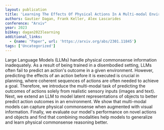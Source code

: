```yaml
---
layout: publication
title: 'Learning The Effects Of Physical Actions In A Multi-modal Environment'
authors: Gautier Dagan, Frank Keller, Alex Lascarides
conference: "Arxiv"
year: 2023
bibkey: dagan2023learning
additional_links:
  - {name: "Paper", url: 'https://arxiv.org/abs/2301.11845'}
tags: ['Uncategorized']
---
```

Large Language Models (LLMs) handle physical commonsense information
inadequately. As a result of being trained in a disembodied setting, LLMs often
fail to predict an action's outcome in a given environment. However, predicting
the effects of an action before it is executed is crucial in planning, where
coherent sequences of actions are often needed to achieve a goal. Therefore, we
introduce the multi-modal task of predicting the outcomes of actions solely
from realistic sensory inputs (images and text). Next, we extend an LLM to
model latent representations of objects to better predict action outcomes in an
environment. We show that multi-modal models can capture physical commonsense
when augmented with visual information. Finally, we evaluate our model's
performance on novel actions and objects and find that combining modalities
help models to generalize and learn physical commonsense reasoning better.
